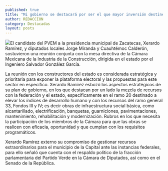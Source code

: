 ```yaml
---
published: true
title: "Mi gobierno se destacará por ser el que mayor inversión destine en infraestructura social: Xerardo Ramírez"
author: REDACCION
category: Destacadas
layout: posts
---
```


![](http://i.imgur.com/1BiTG3Gm.jpg)El candidato del PVEM a la presidencia municipal de Zacatecas, Xerardo Ramírez, y diputados locales Jorge Miranda y Cuauhtémoc Calderón, sostuvieron una reunión conjunta con la mesa directiva de la Cámara Mexicana de la Industria de la Construcción, dirigida en el estado por el Ingeniero Salvador González García.

La reunión con los constructores del estado es considerada estratégica y prioritaria para exponer la plataforma electoral y las propuestas para este sector en específico. Xerardo Ramírez esbozó los aspectos estratégicos de su plan de gobierno, en los que destacan por un lado la mezcla de recursos con la federación y el estado, específicamente en el ramo 20 destinado a elevar los índices de desarrollo humano y con los recursos del ramo general 33, Fondos III y IV; es decir obras de infraestructura social básica, como alcantarillado, electrificación, banquetas, guarniciones, pavimentaciones, mantenimiento, rehabilitación y modernización. Rubros en los que necesita la participación de los miembros de la Cámara para que las obras se realicen con eficacia, oportunidad y que cumplan con los requisitos programáticos.

Xerardo Ramírez externo su compromiso de gestionar recursos extraordinarios para el municipio de la Capital ante las instancias federales, para ello señaló que cuenta con el respaldo político de la fracción parlamentaria del Partido Verde en la Cámara de Diputados, así como en el Senado de la República.
